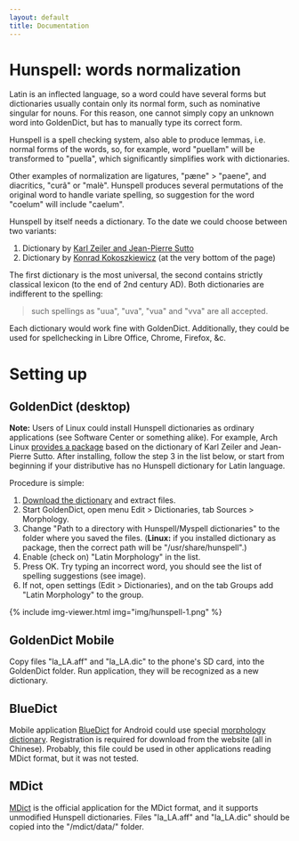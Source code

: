 ```yaml
---
layout: default
title: Documentation
---
```


# Hunspell: words normalization

Latin is an inflected language, so a word could have several forms but dictionaries usually contain only its normal form, such as nominative singular for nouns. For this reason, one cannot simply copy an unknown word into GoldenDict, but has to manually type its correct form.

Hunspell is a spell checking system, also able to produce lemmas, i.e. normal forms of the words, so, for example, word "puellam" will be transformed to "puella", which significantly simplifies work with dictionaries.

Other examples of normalization are ligatures, "pæne" > "paene", and diacritics, "curâ" or "malè". Hunspell produces several permutations of the original word to handle variate spelling, so suggestion for the word "coelum" will include "caelum".

Hunspell by itself needs a dictionary. To the date we could choose between two variants:

1. Dictionary by [Karl Zeiler and Jean-Pierre Sutto][1]
1. Dictionary by [Konrad Kokoszkiewicz][2] (at the very bottom of the page)

The first dictionary is the most universal, the second contains strictly classical lexicon (to the end of 2nd century AD). Both dictionaries are indifferent to the spelling:

> such spellings as "uua", "uva", "vua" and "vva" are all accepted.

Each dictionary would work fine with GoldenDict. Additionally, they could be used for spellchecking in Libre Office, Chrome, Firefox, &c.


# Setting up

## GoldenDict (desktop)

**Note:** Users of Linux could install Hunspell dictionaries as ordinary applications (see Software Center or something alike). For example, Arch Linux [provides a package][3] based on the dictionary of Karl Zeiler and Jean-Pierre Sutto. After installing, follow the step 3 in the list below, or start from beginning if your distributive has no Hunspell dictionary for Latin language.

Procedure is simple:

1. [Download the dictionary](hunspell-la.zip) and extract files.
1. Start GoldenDict, open menu Edit > Dictionaries, tab Sources > Morphology.
1. Change "Path to a directory with Hunspell/Myspell dictionaries" to the folder where you saved the files. (**Linux:** if you installed dictionary as package, then the correct path will be "/usr/share/hunspell".)
1. Enable (check on) "Latin Morphology" in the list.
1. Press OK. Try typing an incorrect word, you should see the list of spelling suggestions (see image).
1. If not, open settings (Edit > Dictionaries), and on the tab Groups add "Latin Morphology" to the group.

{% include img-viewer.html img="img/hunspell-1.png" %}

## GoldenDict Mobile

Copy files "la_LA.aff" and "la_LA.dic" to the phone's SD card, into the GoldenDict folder. Run application, they will be recognized as a new dictionary.

## BlueDict

Mobile application [BlueDict][5] for Android could use special [morphology dictionary][6]. Registration is required for download from the website (all in Chinese). Probably, this file could be used in other applications reading MDict format, but it was not tested.

## MDict

[MDict][4] is the official application for the MDict format, and it supports unmodified Hunspell dictionaries. Files "la_LA.aff" and "la_LA.dic" should be copied into the "/mdict/data/" folder.


[1]: https://extensions.libreoffice.org/extensions/latin-spelling-and-hyphenation-dictionaries
[2]: http://www.obta.uw.edu.pl/~draco/
[3]: https://aur.archlinux.org/packages/hunspell-la
[4]: https://www.mdict.cn/
[5]: http://www.ssdlsoft.com/bluedict/
[6]: https://www.pdawiki.com/forum/forum.php?mod=viewthread&tid=19511

